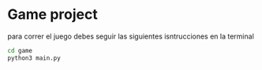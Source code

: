# Game project

para correr el juego debes seguir las siguientes isntrucciones en la terminal 

```sh
cd game
python3 main.py
```